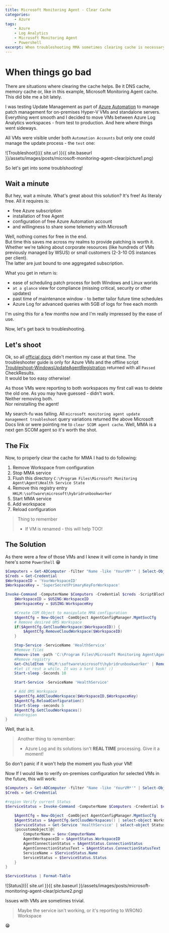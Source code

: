```yaml
---
title: Microsoft Monitoring Agent - Clear Cache
categories:
    - Azure
tags:
    - Azure
    - Log Analytics
    - Microsoft Monitoring Agent
    - Powershell
excerpt: When troubleshooting MMA sometimes clearing cache is necessary. This is a simple how to.
---
```


# When things go bad

There are situations where clearing the cache helps. Be it DNS cache, memory cache or, like in this example, Microsoft Monitoring Agent cache. This did bite me a bit lately. 

I was testing Update Management as part of [Azure Automation](https://docs.microsoft.com/en-us/azure/automation/automation-tutorial-update-management) to manage patch management for on-premises Hyper-V VMs and standalone servers.  
Everything went smooth and I decided to move VMs between Azure Log Analytics workspaces - from test to production. And here where things went sideways.

All VMs were visible under both `Automation Accounts` but only one could manage the update process - the `test` one:

![Troubleshoot]({{ site.url }}{{ site.baseurl }}/assets/images/posts/microsoft-monitoring-agent-clear/picture1.png)

So let's get into some troublshooting!

## Wait a minute

But hey, wait a minute. What's great about this solution? It's free! As literaly free. All it requires is:

- free Azure subscription
- installation of free Agent
- configuration of free Azure Automation account
- and willingness to share some telemetry with Microsoft

Well, nothing comes for free in the end.  
But time this saves me across my realms to provide patching is worth it. Whether we're talking about corporate resources (like hundreds of VMs previously managed by WSUS) or small customers (2-3-10 OS instances per client).  
The latter are just bound to one aggregated subscription.

What you get in return is:

- ease of scheduling patch process for both Windows and Linux worlds
- `at a glance` view for compliance (missing critical, security or other updates)
- past time of maintenance window - to better tailor future time schedules
- Azure Log for advanced queries with 5GB of logs for free each month

I'm using this for a few months now and I'm really impressed by the ease of use.

Now, let's get back to troubleshooting.

## Let's shoot

Ok, so all [official docs](https://docs.microsoft.com/en-gb/azure/automation/troubleshoot/update-agent-issues) didn't mention my case at that time. The troubleshooter guide is only for Azure VMs and the offline script [Troubleshoot-WindowsUpdateAgentRegistration](https://www.powershellgallery.com/packages/Troubleshoot-WindowsUpdateAgentRegistration) returned with all `Passed` CheckResults.  
It would be too easy otherwise!  

As those VMs were reporting to both workspaces my first call was to delete the old one. As you may have guessed - didn't work.  
Neither removing both.  
Nor reinstalling the agent!

My search-fu was failing. All `microsoft monitoring agent update management troubleshoot` query variations returned the above Microsoft Docs link or were pointing me to `clear SCOM agent cache`. Well, MMA is a next gen SCOM agent so it's worth the shot.

## The Fix

Now, to properly clear the cache for MMA I had to do following:

1. Remove Workspace from configuration
2. Stop MMA service
3. Flush this directory `C:\Program Files\Microsoft Monitoring Agent\Agent\Health Service State`
4. Remove this registry entry `HKLM:\software\microsoft\hybridrunbookworker`
5. Start MMA service
6. Add workspace
7. Reload configuration

> Thing to remember  
> - If VM is renamed - this will help TOO!

## The Solution

As there were a few of those VMs and I knew it will come in handy in time here's some `PowerShell` :grin:

```powershell
$Computers = Get-ADComputer -filter "Name -like 'YourVM*'" | Select-Object -ExpandProperty Name
$Creds = Get-Credential
$WorkspaceID = 'YourWorkspaceID'
$WorkspaceKey = 'SuperSecretPrimaryKeyForWorkspace'

Invoke-Command -ComputerName $Computers -Credential $creds -ScriptBlock {
    $WorkspaceID = $USING:WorkspaceID
    $WorkspaceKey = $USING:WorkspaceKey

    #Create COM Object to manipulate MMA configuration
    $AgentCfg = New-Object -ComObject AgentConfigManager.MgmtSvcCfg
    # Remove desired OMS Workspace
    if($AgentCfg.GetCloudWorkspace($WorkspaceID)) {
        $AgentCfg.RemoveCloudWorkspace($WorkspaceID)
    }

    Stop-Service -ServiceName 'HealthService'
    #Remove files
    Remove-item -path 'C:\Program Files\Microsoft Monitoring Agent\Agent\Health Service State'
    #Remove registry
    Get-ChildItem 'HKLM:\software\microsoft\hybridrunbookworker' | Remove-Item
    #let it rest a while. It was a hard task! :)
    Start-sleep -Seconds 10

    Start-Service -ServiceName 'HealthService'

    # Add OMS Workspace
    $AgentCfg.AddCloudWorkspace($WorkspaceID,$WorkspaceKey)
    $AgentCfg.ReloadConfiguration()
    Start-Sleep -seconds 5
    $AgentCfg.GetCloudWorkspaces()
    #endregion
}
```

Well, that is it. 

> Another thing to remember:  
> - Azure Log and its solutions isn't **REAL TIME** processing. Give it a moment!

So don't panic if it won't help the moment you flush your VM!

Now If I would like to verify on-premises configuration for selected VMs in the future, this will work:

```powershell
$Computers = Get-ADComputer -filter "Name -like 'YourVM*'" | Select-Object -ExpandProperty Name
$Creds = Get-Credential

#region Verify current Status
$ServiceStatus = Invoke-Command -ComputerName $Computers -Credential $creds -ScriptBlock {

    $AgentCfg = New-Object -ComObject AgentConfigManager.MgmtSvcCfg
    $AgentStatus = $AgentCfg.GetCloudWorkspaces() | select-object WorkspaceID,ConnectionStatus,ConnectionStatusText
    $ServiceStatus = Get-Service 'HealthService' | select-object Status,Name
    [pscustomobject]@{
        ComputerName = $env:ComputerName
        AgentWorkspaceID = $AgentStatus.WorkspaceID
        AgentConnectionStatus = $AgentStatus.ConnectionStatus
        AgentConnectionStatusText = $AgentStatus.ConnectionStatusText
        ServiceName = $ServiceStatus.Name
        ServiceStatus = $ServiceStatus.Status
    }
}

$ServiceStatus | Format-Table
```

![Status]({{ site.url }}{{ site.baseurl }}/assets/images/posts/microsoft-monitoring-agent-clear/picture2.png)

Issues with VMs are sometimes trivial.

> Maybe the service isn't working,
  > or it's reporting to WRONG Workspace

:grin: